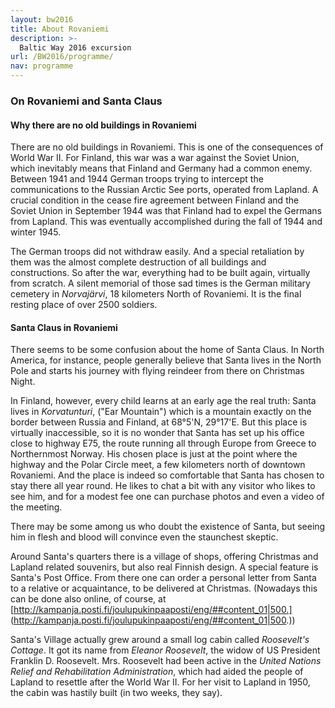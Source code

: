 ```yaml
---
layout: bw2016
title: About Rovaniemi
description: >-
  Baltic Way 2016 excursion
url: /BW2016/programme/
nav: programme
---
```


<h3>On Rovaniemi and Santa Claus</H3>

<h4>Why there are no old buildings in Rovaniemi</h4>

There are no old buildings in Rovaniemi. This is one of the consequences of World War II. For Finland, this war 
was a war against the Soviet Union, which inevitably means that Finland and Germany had a common enemy. 
Between 1941 and 1944 German troops trying to intercept the communications to the Russian Arctic See ports, 
operated from Lapland. A crucial condition in the cease fire agreement between Finland and the Soviet 
Union in September 1944 was that Finland had to expel the Germans from Lapland. 
This was eventually accomplished during the fall of 1944 and winter 1945. 

The German troops did not withdraw easily. And a special retaliation by them was the almost complete 
destruction of all buildings and constructions. So after the war, everything had to be built again, 
virtually from scratch. A silent memorial of those sad times is the German military cemetery in 
<i>Norvajärvi</i>, 18 kilometers North of Rovaniemi. It is the final resting place of over 2500 
soldiers.

<h4>Santa Claus in Rovaniemi</h4>

There seems to be some confusion about the home of Santa Claus. In North America, for instance, people generally 
believe that Santa lives in the North Pole and starts his journey with flying reindeer from there on Christmas Night. 

In Finland, however, every child learns at an early age the real truth: Santa lives in 
<i>Korvatunturi</i>, ("Ear Mountain") which is a mountain exactly on the border between Russia and Finland, 
at 68°5'N, 29°17'E. But this place is virtually inaccessible, so it is no wonder that Santa has set up 
his office close to highway E75, the route running all through Europe from Greece to Northernmost Norway. 
His chosen place is just at the point where the highway and the Polar Circle meet, a few kilometers 
north of downtown Rovaniemi. And the place is indeed so comfortable that Santa has chosen to stay there 
all year round. He likes to chat a bit with any visitor who likes to see him, and for a modest fee 
one can purchase photos and even a video of the meeting. 

There may be some among us who doubt the existence of Santa, but seeing him in flesh and 
blood will convince even the staunchest skeptic.

Around Santa's quarters there is a village of shops, offering Christmas and Lapland related souvenirs, but 
also real Finnish design. A special feature is Santa's Post Office. From there one can order a personal letter 
from Santa to a relative or acquaintance, to be delivered at Christmas. (Nowadays this can be done also online, 
of course, at [http://kampanja.posti.fi/joulupukinpaaposti/eng/##content_01|500.]
(http://kampanja.posti.fi/joulupukinpaaposti/eng/##content_01|500.))

Santa's Village actually grew around a small log cabin called <i>Roosevelt's Cottage</i>. It got its name from 
<i>Eleanor Roosevelt</i>, the widow of US President Franklin D. Roosevelt. Mrs. Roosevelt had been active in the 
<i>United Nations Relief and Rehabilitation Administration</i>, which had aided the people of Lapland to 
resettle after the World War II. For her visit to Lapland in 1950, the cabin was hastily built (in two weeks, they say). 
